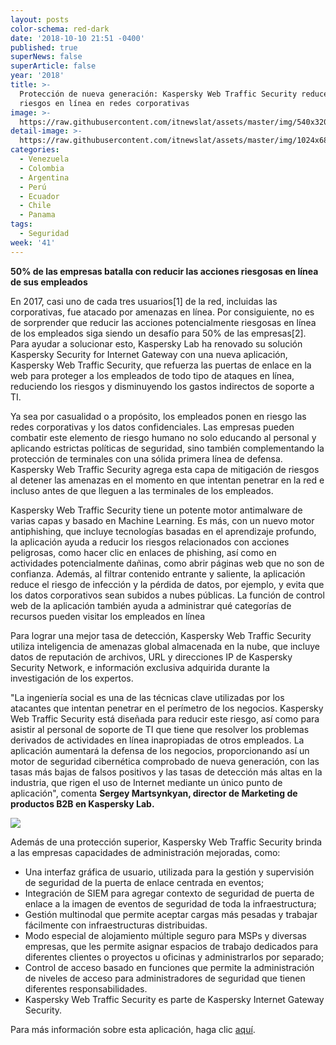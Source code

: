 ```yaml
---
layout: posts
color-schema: red-dark
date: '2018-10-10 21:51 -0400'
published: true
superNews: false
superArticle: false
year: '2018'
title: >-
  Protección de nueva generación: Kaspersky Web Traffic Security reduce los
  riesgos en línea en redes corporativas
image: >-
  https://raw.githubusercontent.com/itnewslat/assets/master/img/540x320/Kaspersky-Employee-p.jpg
detail-image: >-
  https://raw.githubusercontent.com/itnewslat/assets/master/img/1024x680/Kaspersky-Employee-g.jpg
categories:
  - Venezuela
  - Colombia
  - Argentina
  - Perú
  - Ecuador
  - Chile
  - Panama
tags:
  - Seguridad
week: '41'
---
```

**50% de las empresas batalla con reducir las acciones riesgosas en línea de sus empleados**

En 2017, casi uno de cada tres usuarios[1] de la red, incluidas las corporativas, fue atacado por amenazas en línea. Por consiguiente, no es de sorprender que reducir las acciones  potencialmente riesgosas en línea de los empleados siga siendo un desafío para 50% de las empresas[2]. Para ayudar a solucionar esto, Kaspersky Lab ha renovado su solución Kaspersky Security for Internet Gateway con una nueva aplicación, Kaspersky Web Traffic Security, que refuerza las puertas de enlace en la web para proteger a los empleados de todo tipo de ataques en línea, reduciendo los riesgos y disminuyendo los gastos indirectos de soporte a TI.

Ya sea por casualidad o a propósito, los empleados ponen en riesgo las redes corporativas y los datos confidenciales. Las empresas pueden combatir este elemento de riesgo humano no solo educando al personal y aplicando estrictas políticas de seguridad, sino también complementando la protección de terminales con una sólida primera línea de defensa. Kaspersky Web Traffic Security agrega esta capa de mitigación de riesgos al detener las amenazas en el momento en que intentan penetrar en la red e incluso antes de que lleguen a las terminales de los empleados.

Kaspersky Web Traffic Security tiene un potente motor antimalware de varias capas y basado en Machine Learning. Es más, con un nuevo motor antiphishing, que incluye tecnologías basadas en el aprendizaje profundo, la aplicación ayuda a reducir los riesgos relacionados con acciones peligrosas, como hacer clic en enlaces de phishing, así como en actividades potencialmente dañinas, como abrir páginas web que no son de confianza. Además, al filtrar contenido entrante y saliente, la aplicación reduce el riesgo de infección y la pérdida de datos, por ejemplo, y evita que los datos corporativos sean subidos a nubes públicas. La función de control web de la aplicación también ayuda a administrar qué categorías de recursos pueden visitar los empleados en línea

Para lograr una mejor tasa de detección, Kaspersky Web Traffic Security utiliza inteligencia de amenazas global almacenada en la nube, que incluye datos de reputación de archivos, URL y direcciones IP de Kaspersky Security Network, e información exclusiva adquirida durante la investigación de los expertos.
                               
"La ingeniería social es una de las técnicas clave utilizadas por los atacantes que intentan penetrar en el perímetro de los negocios. Kaspersky Web Traffic Security está diseñada para reducir este riesgo, así como para asistir al personal de soporte de TI que tiene que resolver los problemas derivados de actividades en línea inapropiadas de otros empleados. La aplicación aumentará la defensa de los negocios, proporcionando así un motor de seguridad cibernética comprobado de nueva generación, con las tasas más bajas de falsos positivos y las tasas de detección más altas en la industria, que rigen el uso de Internet mediante un único punto de aplicación", comenta **Sergey Martsynkyan, director de Marketing de productos B2B en Kaspersky Lab.**

![](https://thetechrevolutionist.com/wp-content/uploads/2018/10/web-security.png)

Además de una protección superior, Kaspersky Web Traffic Security brinda a las empresas capacidades de administración mejoradas, como:

- Una interfaz gráfica de usuario, utilizada para la gestión y supervisión de seguridad de la puerta de enlace centrada en eventos;
- Integración de SIEM para agregar contexto de seguridad de puerta de enlace a la imagen de eventos de seguridad de toda la infraestructura;
- Gestión multinodal que permite aceptar cargas más pesadas y trabajar fácilmente con infraestructuras distribuidas.
- Modo especial de alojamiento múltiple seguro para MSPs y diversas empresas, que les permite asignar espacios de trabajo dedicados para diferentes clientes o proyectos u oficinas y administrarlos por separado;
- Control de acceso basado en funciones que permite la administración de niveles de acceso para administradores de seguridad que tienen diferentes responsabilidades.
- Kaspersky Web Traffic Security es parte de Kaspersky Internet Gateway Security.

Para más información sobre esta aplicación, haga clic [aquí](https://www.kaspersky.com/small-to-medium-business-security/internet-gateway).